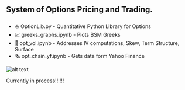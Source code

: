 ## System of Options Pricing and Trading.

- :boat: OptionLib.py - Quantitative Python Library for Options
- :chart_with_upwards_trend: greeks_graphs.ipynb - Plots BSM Greeks
- :money_with_wings: opt_vol.ipynb - Addresses IV computations, Skew, Term Structure, Surface
- :newspaper_roll: opt_chain_yf.ipynb - Gets data form Yahoo Finance




![alt text](https://h2.gifposter.com/bingImages/FalcoPeregrinus_EN-US12306031452_1920x1080.jpg)


Currently in process!!!!!!
